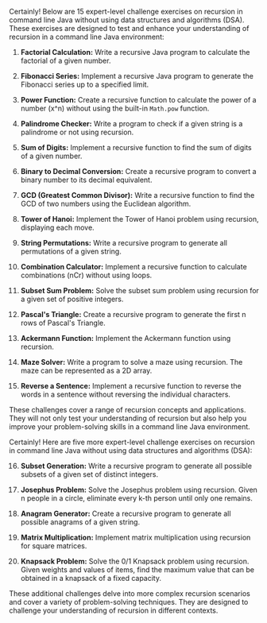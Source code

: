 Certainly! Below are 15 expert-level challenge exercises on recursion in command line Java without using data structures and algorithms (DSA). These exercises are designed to test and enhance your understanding of recursion in a command line Java environment:

1. **Factorial Calculation:**
   Write a recursive Java program to calculate the factorial of a given number.

2. **Fibonacci Series:**
   Implement a recursive Java program to generate the Fibonacci series up to a specified limit.

3. **Power Function:**
   Create a recursive function to calculate the power of a number (x^n) without using the built-in `Math.pow` function.

4. **Palindrome Checker:**
   Write a program to check if a given string is a palindrome or not using recursion.

5. **Sum of Digits:**
   Implement a recursive function to find the sum of digits of a given number.

6. **Binary to Decimal Conversion:**
   Create a recursive program to convert a binary number to its decimal equivalent.

7. **GCD (Greatest Common Divisor):**
   Write a recursive function to find the GCD of two numbers using the Euclidean algorithm.

8. **Tower of Hanoi:**
   Implement the Tower of Hanoi problem using recursion, displaying each move.

9. **String Permutations:**
   Write a recursive program to generate all permutations of a given string.

10. **Combination Calculator:**
    Implement a recursive function to calculate combinations (nCr) without using loops.

11. **Subset Sum Problem:**
    Solve the subset sum problem using recursion for a given set of positive integers.

12. **Pascal's Triangle:**
    Create a recursive program to generate the first n rows of Pascal's Triangle.

13. **Ackermann Function:**
    Implement the Ackermann function using recursion.

14. **Maze Solver:**
    Write a program to solve a maze using recursion. The maze can be represented as a 2D array.

15. **Reverse a Sentence:**
    Implement a recursive function to reverse the words in a sentence without reversing the individual characters.

These challenges cover a range of recursion concepts and applications. They will not only test your understanding of recursion but also help you improve your problem-solving skills in a command line Java environment.


Certainly! Here are five more expert-level challenge exercises on recursion in command line Java without using data structures and algorithms (DSA):

16. **Subset Generation:**
    Write a recursive program to generate all possible subsets of a given set of distinct integers.

17. **Josephus Problem:**
    Solve the Josephus problem using recursion. Given n people in a circle, eliminate every k-th person until only one remains.

18. **Anagram Generator:**
    Create a recursive program to generate all possible anagrams of a given string.

19. **Matrix Multiplication:**
    Implement matrix multiplication using recursion for square matrices.

20. **Knapsack Problem:**
    Solve the 0/1 Knapsack problem using recursion. Given weights and values of items, find the maximum value that can be obtained in a knapsack of a fixed capacity.

These additional challenges delve into more complex recursion scenarios and cover a variety of problem-solving techniques. They are designed to challenge your understanding of recursion in different contexts.